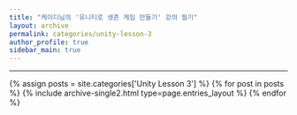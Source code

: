 ```yaml
---
title: "케이디님의 '유니티로 생존 게임 만들기' 강의 필기"
layout: archive
permalink: categories/unity-lesson-3
author_profile: true
sidebar_main: true
---
```


<!-- 공백이 포함되어 있는 카테고리 이름의 경우 site.categories['a b c'] 이런식으로! -->

***

{% assign posts = site.categories['Unity Lesson 3'] %}
{% for post in posts %} {% include archive-single2.html type=page.entries_layout %} {% endfor %}